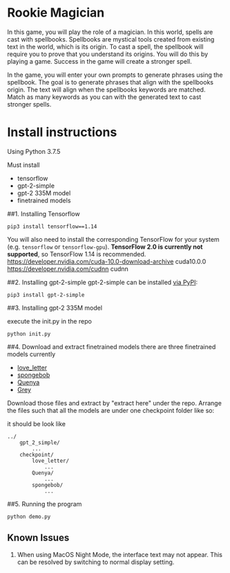 # Rookie Magician

In this game, you will play the role of a magician. In this world, spells are cast with spellbooks. 
Spellbooks are mystical tools created from existing text in the world, which is its origin. To cast a spell, the spellbook will
require you to prove that you understand its origins. You will do this by playing a game. Success in the game will
create a stronger spell.

In the game, you will enter your own prompts to generate phrases using the spellbook. The goal is to generate phrases that 
align with the spellbooks origin. The text will align when the spellbooks keywords are matched. Match as many keywords as 
you can with the generated text to cast stronger spells.



# Install instructions
Using Python 3.7.5

Must install
* tensorflow
* gpt-2-simple
* gpt-2 335M model
* finetrained models

##1. Installing Tensorflow



```shell
pip3 install tensorflow==1.14
```

You will also need to install the corresponding TensorFlow for your system (e.g. `tensorflow` or `tensorflow-gpu`). **TensorFlow 2.0 is currently not supported**, so TensorFlow 1.14 is recommended.
https://developer.nvidia.com/cuda-10.0-download-archive cuda10.0.0
 https://developer.nvidia.com/cudnn  cudnn

##2. Installing gpt-2-simple
gpt-2-simple can be installed [via PyPI](https://pypi.org/project/gpt_2_simple/):

```shell
pip3 install gpt-2-simple
```

##3. Installing gpt-2 335M model

execute the init.py in the repo
```shell
python init.py
```

##4. Download and extract finetrained models
there are three finetrained models currently
 - [love_letter](https://drive.google.com/open?id=1-2DyqykHOAy11lv-oaex52eLLzkzd9cb)
 - [spongebob](https://drive.google.com/open?id=1-2TlrRu-s3tuM8tmKvybyBo_zHmHbx6i)
 - [Quenya](https://drive.google.com/open?id=1-3OPrv7y7OBuKT1FYLSfpZNodgEYQVFc)
 - [Grey](https://drive.google.com/open?id=18K0Oh8htOvhiM6LFTAgQGQ3IbBB-ghkS)
 
Download those files and extract by "extract here" under the repo. Arrange the files such that all the models are under one checkpoint folder like so:

it should be look like

```
../
    gpt_2_simple/
        ...
    checkpoint/
        love_letter/
            ...
        Quenya/
            ...
        spongebob/
            ...
```

##5. Running the program

```shell
python demo.py
```

## Known Issues
1. When using MacOS Night Mode, the interface text may not appear. This can be resolved by switching to normal display setting.


